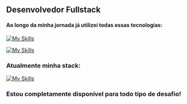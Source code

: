 ## Desenvolvedor Fullstack

#### Ao longo da minha jornada já utilizei todas essas tecnologias:

[![My Skills](https://skillicons.dev/icons?i=js,html,css,bootstrap,figma,git,idea,java,spring,laravel,mysql)](https://portfvue.vercel.app)

[![My Skills](https://skillicons.dev/icons?i=nuxtjs,php,postgres,postman,react,replit,tailwind,ts,vite,vscode,vue)](https://portfvue.vercel.app)

### Atualmente minha stack:

[![My Skills](https://skillicons.dev/icons?i=java,spring,vue,mysql,gitlab,postgres,idea)](https://portfvue.vercel.app)

### Estou completamente disponível para todo tipo de desafio!
